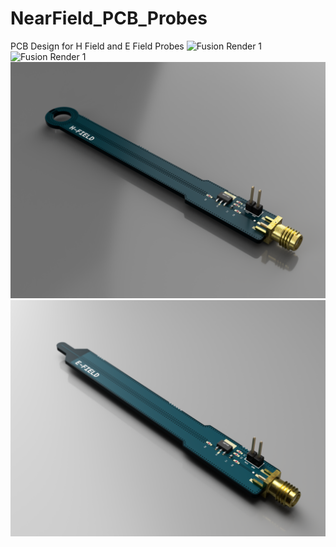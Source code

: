 # NearField_PCB_Probes
PCB Design for H Field and E Field Probes
![Fusion Render 1](https://github.com/ketszim97/NearField_PCB_Probes/blob/master/Renders/Fusion_Render_5.png)
![Fusion Render 1](https://github.com/ketszim97/NearField_PCB_Probes/blob/master/Renders/Fusion_Render_6.png)
![Fusion Render 1](https://github.com/ketszim97/NearField_PCB_Probes/blob/master/Renders/Fusion_Render_1.png)
![Fusion Render 1](https://github.com/ketszim97/NearField_PCB_Probes/blob/master/Renders/Fusion_Render_3.png)
